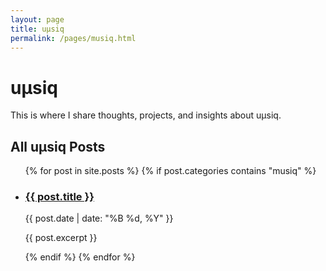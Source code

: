 ```yaml
---
layout: page
title: uμsiq
permalink: /pages/musiq.html
---
```


# uμsiq

This is where I share thoughts, projects, and insights about uμsiq.

## All uμsiq Posts

<ul class="post-list">
  {% for post in site.posts %}
    {% if post.categories contains "musiq" %}
      <li>
        <h3><a href="{{ post.url }}">{{ post.title }}</a></h3>
        <p class="post-meta">{{ post.date | date: "%B %d, %Y" }}</p>
        <p>{{ post.excerpt }}</p>
      </li>
    {% endif %}
  {% endfor %}
</ul>
